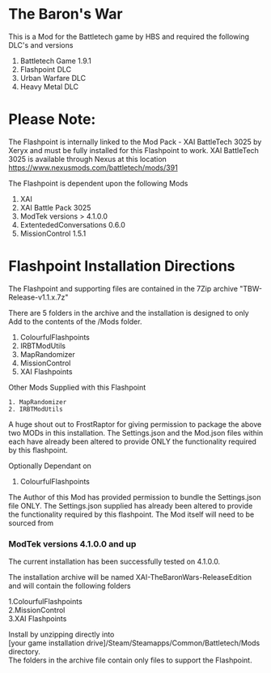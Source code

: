 # The Baron's War

This is a Mod for the Battletech game by HBS and required the following DLC's and versions

1. Battletech Game 1.9.1
2. Flashpoint DLC
3. Urban Warfare DLC
4. Heavy Metal DLC

# Please Note: 
The Flashpoint is internally linked to the Mod Pack - XAI BattleTech 3025 by Xeryx and must be fully installed for this Flashpoint to work. XAI BattleTech 3025 is available through Nexus at this location https://www.nexusmods.com/battletech/mods/391

The Flashpoint is dependent upon the following Mods
1. XAI
2. XAI Battle Pack 3025
3. ModTek versions > 4.1.0.0
4. ExtentededConversations 0.6.0
5. MissionControl 1.5.1

# Flashpoint Installation Directions

The Flashpoint and supporting files are contained in the 7Zip archive "TBW-Release-v1.1.x.7z"

There are 5 folders in the archive and the installation is designed to only Add to the contents of the /Mods folder. 
1.  ColourfulFlashpoints
2.  IRBTModUtils
3.  MapRandomizer
4.  MissionControl
5.  XAI Flashpoints


Other Mods Supplied with this Flashpoint

    1. MapRandomizer
    2. IRBTModUtils

A huge shout out to FrostRaptor for giving permission to package the above two MODs in this installation. The Settings.json and the Mod.json files within each have already been altered to provide ONLY the functionality required by this flashpoint. 

Optionally Dependant on 
1. ColourfulFlashpoints

The Author of this Mod has provided permission to bundle the Settings.json file ONLY. The Settings.json supplied has already been altered to provide the functionality required by this flashpoint. The Mod itself will need to be sourced from 

### ModTek versions 4.1.0.0 and up
The current installation has been successfully tested on 4.1.0.0.

The installation archive will be named XAI-TheBaronWars-ReleaseEdition and will contain the following folders

1.ColourfulFlashpoints     
2.MissionControl    
3.XAI Flashpoints

Install by unzipping directly into    
[your game installation drive]/Steam/Steamapps/Common/Battletech/Mods directory.     
The folders in the archive file contain only files to support the Flashpoint.



